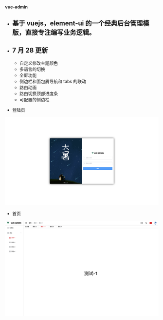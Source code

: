 #### vue-admin

- ## 基于 vuejs，element-ui 的一个经典后台管理模版，直接专注编写业务逻辑。

- ## 7 月 28 更新

  - 自定义修改主题颜色
  - 多语言的切换
  - 全屏功能
  - 侧边栏和面包屑导航和 tabs 的联动
  - 路由动画
  - 路由切换顶部进度条
  - 可配置的侧边栏

- 登陆页

![登陆页](src/assets/readme/WX20190728-105113@2x.png)

- 首页

![首页](src/assets/readme/WX20190728-101117@2x.png)
